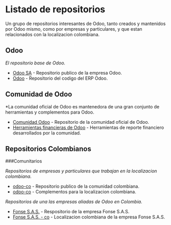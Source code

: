 # Listado de repositorios
Un grupo de repositorios interesantes de Odoo, tanto creados y mantenidos por Odoo mismo, como por empresas y particulares, y que estan relacionados con la localizacion colombiana.
## Odoo

*El repositorio base de Odoo.*

* [Odoo SA](https://github.com/odoo) - Repositorio publico de la empresa Odoo.
* [Odoo](https://github.com/odoo/odoo) - Repositorio del codigo del ERP Odoo.
## Comunidad de Odoo

*La comunidad oficial de Odoo es mantenedora de una gran conjunto de herramientas y complementos para Odoo.


* [Comunidad Odoo](https://github.com/OCA) - Repositorio de la comunidad oficial de Odoo.
* [Herramientas financieras de Odoo](https://github.com/OCA/account-financial-reporting) - Herramientas de reporte financiero desarrollados por la comunidad.
## Repositorios Colombianos
###Comunitarios

*Repositorios de empresas y particulares que trabajan en la localizacion colombiana.*

* [odoo-co](https://github.com/odoo-colombia) - Repositorio publico de la comunidad colombiana.
* [odoo-co](https://github.com/odoo-colombia/odoo-colombia) - Complementos para la localizacion colombiana.

*Repositorios de una las empresas aliadas de Odoo en Colombia.*

* [Fonse S.A.S.](https://github.com/fonse-sas) - Respositorio de la empresa Fonse S.A.S.
* [Fonse S.A.S. - co](https://github.com/fonse-sas/odoo-colombia) - Localizacion colombiana de la empresa Fonse S.A.S.

